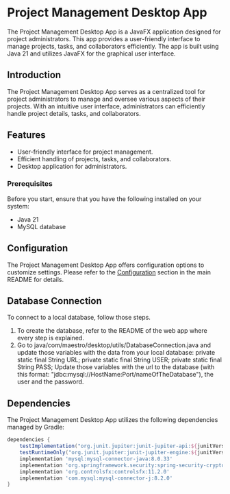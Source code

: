 # Project Management Desktop App

The Project Management Desktop App is a JavaFX application designed for project administrators. This app provides a user-friendly interface to manage projects, tasks, and collaborators efficiently. The app is built using Java 21 and utilizes JavaFX for the graphical user interface.

## Introduction

The Project Management Desktop App serves as a centralized tool for project administrators to manage and oversee various aspects of their projects. With an intuitive user interface, administrators can efficiently handle project details, tasks, and collaborators.

## Features

- User-friendly interface for project management.
- Efficient handling of projects, tasks, and collaborators.
- Desktop application for administrators.

### Prerequisites

Before you start, ensure that you have the following installed on your system:
- Java 21
- MySQL database

## Configuration

The Project Management Desktop App offers configuration options to customize settings. Please refer to the [Configuration](#configuration) section in the main README for details.

## Database Connection

To connect to a local database, follow those steps.

1. To create the database, refer to the README of the web app where every step is explained.
2. Go to java/com/maestro/desktop/utils/DatabaseConnection.java and update those variables with the data from your local database:
   private static final String URL;
   private static final String USER;
   private static final String PASS;
   Update those variables with the url to the database (with this format: "jdbc:mysql://HostName:Port/nameOfTheDatabase"), the user and the password.

## Dependencies

The Project Management Desktop App utilizes the following dependencies managed by Gradle:

```gradle
dependencies {
    testImplementation("org.junit.jupiter:junit-jupiter-api:${junitVersion}")
    testRuntimeOnly("org.junit.jupiter:junit-jupiter-engine:${junitVersion}")
    implementation 'mysql:mysql-connector-java:8.0.33'
    implementation 'org.springframework.security:spring-security-crypto:6.1.2'
    implementation 'org.controlsfx:controlsfx:11.2.0'
    implementation 'com.mysql:mysql-connector-j:8.2.0'
}
